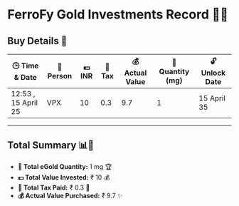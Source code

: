 # FerroFy Gold Investments Record 💎✨

## Buy Details 📅
| 🕒 Time & Date           | 🤝 Person | 💵 INR | 🧾 Tax | 💰 Actual Value | 🌟 Quantity (mg) | 🔓 Unlock Date |
|--------------------------|-----------|--------|--------|----------------|------------------|----------------|
| 12:53 , 15 April 25      | VPX       | 10     | 0.3    | 9.7            | 1                | 15 April 35    |

---

## Total Summary 📊💸
- **🌟 Total eGold Quantity:** 1 mg 🏆
- **💵 Total Value Invested:** ₹ 10 💰
- **🧾 Total Tax Paid:** ₹ 0.3 💸
- **💰 Actual Value Purchased:** ₹ 9.7 ✨
